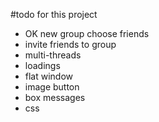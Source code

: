 #todo for this project
- OK new group choose friends
- invite friends to group
- multi-threads
- loadings
- flat window
- image button
- box messages
- css
